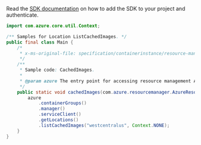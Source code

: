 Read the [SDK documentation](https://github.com/Azure/azure-sdk-for-java/blob/azure-resourcemanager_2.13.0/sdk/resourcemanager/azure-resourcemanager/README.md) on how to add the SDK to your project and authenticate.

```java
import com.azure.core.util.Context;

/** Samples for Location ListCachedImages. */
public final class Main {
    /*
     * x-ms-original-file: specification/containerinstance/resource-manager/Microsoft.ContainerInstance/stable/2021-09-01/examples/CachedImagesList.json
     */
    /**
     * Sample code: CachedImages.
     *
     * @param azure The entry point for accessing resource management APIs in Azure.
     */
    public static void cachedImages(com.azure.resourcemanager.AzureResourceManager azure) {
        azure
            .containerGroups()
            .manager()
            .serviceClient()
            .getLocations()
            .listCachedImages("westcentralus", Context.NONE);
    }
}
```
